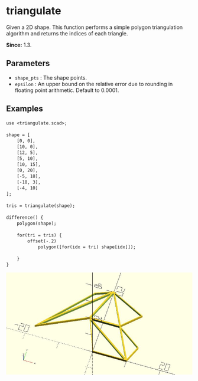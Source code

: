 # triangulate

Given a 2D shape. This function performs a simple polygon triangulation algorithm and returns the indices of each triangle. 

**Since:** 1.3.

## Parameters

- `shape_pts` : The shape points.
- `epsilon` : An upper bound on the relative error due to rounding in floating point arithmetic. Default to 0.0001.

## Examples

    use <triangulate.scad>; 

    shape = [
        [0, 0],
        [10, 0],
        [12, 5],
        [5, 10],
        [10, 15],
        [0, 20],
        [-5, 18],
        [-18, 3],
        [-4, 10]
    ];

    tris = triangulate(shape);

    difference() {
        polygon(shape);

        for(tri = tris) {
            offset(-.2) 
                polygon([for(idx = tri) shape[idx]]);
            
        }
    }

![triangulate](images/lib2x-triangulate-1.JPG)


